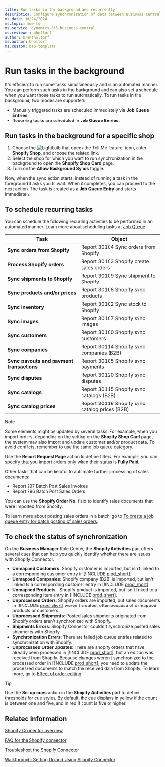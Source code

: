 ```yaml
---
title: Run tasks in the background and recurrently
description: Configure synchronization of data between Business Central and Shopify in the background.
ms.date: 10/24/2024
ms.topic: how-to
ms.service: dynamics-365-business-central
ms.reviewer: bholtorf
author: brentholtorf
ms.author: bholtorf
ms.custom: bap-template
---
```


# Run tasks in the background

It's efficient to run some tasks simultaneously and in an automated manner. You can perform such tasks in the background and can also set a schedule when you want those tasks to run automatically. To run tasks in the background, two modes are supported:

- Manually triggered tasks are scheduled immediately via **Job Queue Entries**.
- Recurring tasks are scheduled in **Job Queue Entries**.

## Run tasks in the background for a specific shop

1. Choose the ![Lightbulb that opens the Tell Me feature.](../media/ui-search/search_small.png "Tell me what you want to do") icon, enter **Shopify Shop**, and choose the related link.
2. Select the shop for which you want to run synchronization in the background to open the **Shopify Shop Card** page.
3. Turn on the **Allow Background Syncs** toggle.

Now, when the sync action starts, instead of running a task in the foreground it asks you to wait. When it completes, you can proceed to the next action. The task is created as a **Job Queue Entry** and starts immediately.

## To schedule recurring tasks

You can schedule the following recurring activities to be performed in an automated manner. Learn more about scheduling tasks at [Job Queue](../admin-job-queues-schedule-tasks.md).

|Task|Object|
|------|------------|
|**Sync orders from Shopify**|Report 30104 Sync orders from Shopify|
|**Process Shopify orders**|Report 30103 Shopify create sales orders|
|**Sync shipments to Shopify**|Report 30109 Sync shipment to Shopify|
|**Sync products and/or prices**|Report 30108 Shopify sync products|
|**Sync inventory**|Report 30102 Sync stock to Shopify|
|**Sync images**|Report 30107 Shopify sync images|
|**Sync customers**|Report 30100 Shopify sync customers|
|**Sync companies**|Report 30114 Shopify sync companies (B2B)|
|**Sync payouts and payment transactions**|Report 30105 Shopify sync payments|
|**Sync disputes**|Report 30120 Shopify sync disputes|
|**Sync catalogs**|Report 30115 Shopify sync catalogs (B2B)|
|**Sync catalog prices**|Report 30116 Shopify sync catalog prices (B2B)|

> [!NOTE]
> Some elements might be updated by several tasks. For example, when you import orders, depending on the setting on the **Shopify Shop Card** page, the system may also import and update customer and/or product data. To avoid conflicts, remember to use the same job queue category.
>
> Use the **Report Request Page** action to define filters. For example, you can specify that you import orders only when their status is **Fully Paid**.

Other tasks that can be helpful to automate further processing of sales documents:

- Report 297 Batch Post Sales Invoices
- Report 296 Batch Post Sales Orders

You can use the **Shopify Order No.** field to identify sales documents that were imported from Shopify.

To learn more about posting sales orders in a batch, go to [To create a job queue entry for batch posting of sales orders](../ui-batch-posting.md#to-create-a-job-queue-entry-for-batch-posting-of-sales-orders).

## To check the status of synchronization

On the **Business Manager** Role Center, the **Shopify Activities** part offers several cues that can help you quickly identify whether there are issues with Shopify Connector.

- **Unmapped Customers**: Shopify customer is imported, but isn't linked to a corresponding customer entry in [!INCLUDE [prod_short](../includes/prod_short.md)].
- **Unmapped Companies**: Shopify company (B2B) is imported, but isn't linked to a corresponding customer entry in [!INCLUDE [prod_short](../includes/prod_short.md)].
- **Unmapped Products** - Shopify product is imported, but isn't linked to a corresponding item entry in [!INCLUDE [prod_short](../includes/prod_short.md)].
- **Unprocessed Orders**: Shopify orders are imported, but sales documents in [!INCLUDE [prod_short](../includes/prod_short.md)] weren't created, often because of unmapped products or customers.
- **Unprocessed Shipments**: Posted sales shipments originated from Shopify orders aren't synchronized with Shopify.
- **Shipments Errors**: Shopify Connector couldn't synchronize posted sales shipments with Shopify.
- **Synchronization Errors**: There are failed job queue entries related to synchronization with Shopify.
- **Unprocessed Order Updates**: There are shopify orders that have already been processed in [!INCLUDE [prod_short](../includes/prod_short.md)], but an edition was received from Shopify. Because changes weren't synchronized to the processed order in [!INCLUDE [prod_short](../includes/prod_short.md)], you need to update the processed documents to match the received data from Shopify. To learn more, go to [Effect of order editing](synchronize-orders.md#effect-of-order-editing).

> [!Tip]
> Use the **Set up cues** action in the **Shopify Activities** part to define thresholds for cue styles. By default, the cue displays in yellow if the count is between one and five, and in red if count is five or higher.

## Related information

[Shopify Connector overview](shopify-connector-overview.md)

[FAQ for the Shopify connector](shopify-faq.md)

[Troubleshoot the Shopify Connector](troubleshoot.md)

[Walkthrough: Setting Up and Using Shopify Connector](walkthrough-setting-up-and-using-shopify.md)  


